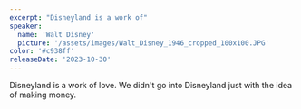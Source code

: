 ```yaml
---
excerpt: "Disneyland is a work of"
speaker:
  name: 'Walt Disney'
  picture: '/assets/images/Walt_Disney_1946_cropped_100x100.JPG'
color: '#c938ff'
releaseDate: '2023-10-30'
---
```

Disneyland is a work of love. We didn't go into Disneyland just with the idea of making money.